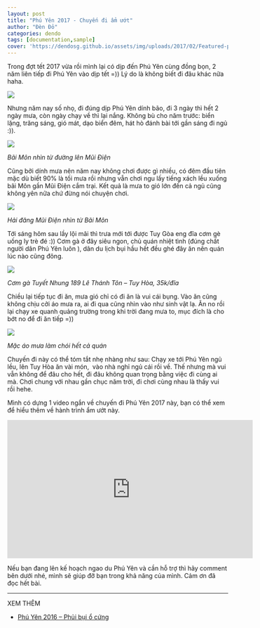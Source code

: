 ```yaml
---
layout: post
title: "Phú Yên 2017 - Chuyến đi ẩm ướt"
author: "Đèn Đỏ"
categories: dendo
tags: [documentation,sample]
cover: 'https://dendosg.github.io/assets/img/uploads/2017/02/Featured-phu-yen-2017.jpg'
---
```


Trong đợt tết 2017 vừa rồi mình lại có dịp đến Phú Yên cùng đồng bọn, 2 năm liên tiếp đi Phú Yên vào dịp tết =)) Lý do là không biết đi đâu khác nữa haha.

![](https://dendosg.github.io/assets/img/uploads/2017/02/du-ky-phu-yen-34.jpg)

Nhưng năm nay số nhọ, đi đúng dịp Phú Yên dính bão, đi 3 ngày thì hết 2 ngày mưa, còn ngày chạy về thì lại nắng. Không bù cho năm trước: biển lặng, trăng sáng, gió mát, dạo biển đêm, hát hò đánh bài tới gần sáng đi ngủ :)).

![](https://dendosg.github.io/assets/img/uploads/2017/02/du-ky-phu-yen-19.jpg)

*Bãi Môn nhìn từ đường lên Mũi Điện*

Cũng bởi dính mưa nên năm nay không chơi được gì nhiều, có đêm đầu tiên mặc dù biết 90% là tối mưa rồi nhưng vẫn chơi ngu lấy tiếng xách lều xuống bãi Môn gần Mũi Điện cắm trại. Kết quả là mưa to gió lớn đến cả ngủ cũng không yên nữa chứ đừng nói chuyện chơi.

![](https://dendosg.github.io/assets/img/uploads/2017/02/du-ky-phu-yen-20.jpg)

*Hải đăng Mũi Điện nhìn từ Bãi Môn*

Tới sáng hôm sau lầy lội mãi thì trưa mới tới được Tuy Gòa eng đĩa cơm gè uống ly trè đé :)) Cơm gà ở đây siêu ngon, chủ quán nhiệt tình (đúng chất người dân Phú Yên luôn ), dân du lịch bụi hầu hết đều ghé đây ăn nên quán lúc nào cũng đông.

![](https://dendosg.github.io/assets/img/uploads/2017/02/du-ky-phu-yen-25.jpg)

*Cơm gà Tuyết Nhung 189 Lê Thánh Tôn – Tuy Hòa, 35k/đĩa*

Chiều lại tiếp tục đi ăn, mưa gió chỉ có đi ăn là vui cái bụng. Vào ăn cũng không chịu cởi áo mưa ra, ai đi qua cũng nhìn vào như sinh vật lạ. Ăn no rồi lại chạy xe quanh quảng trường trong khi trời đang mưa to, mục đích là cho bớt no để đi ăn tiếp =))

![](https://dendosg.github.io/assets/img/uploads/2017/02/du-ky-phu-yen-3.jpg)

*Mặc áo mưa làm chói hết cả quán*

Chuyến đi này có thể tóm tắt nhẹ nhàng như sau: Chạy xe tới Phú Yên ngủ lều, lên Tuy Hòa ăn vài món,  vào nhà nghỉ ngủ cái rồi về. Thế nhưng mà vui vẫn không để đâu cho hết, đi đâu không quan trọng bằng việc đi cùng ai mà. Chơi chung với nhau gần chục năm trời, đi chơi cùng nhau là thấy vui rồi hehe.

Mình có dựng 1 video ngắn về chuyến đi Phú Yên 2017 này, bạn có thể xem để hiểu thêm về hành trình ẩm ướt này.
<iframe width="560" height="315" src="https://www.youtube.com/embed/ahFRjg-rv9s" frameborder="0" gesture="media" allow="encrypted-media" allowfullscreen></iframe>

Nếu bạn đang lên kế hoạch ngao du Phú Yên và cần hỗ trợ thì hãy comment bên dưới nhé, mình sẽ giúp đỡ bạn trong khả năng của mình. Cảm ơn đã đọc hết bài.

* * *

XEM THÊM

*   [Phú Yên 2016 – Phủi bụi ổ cứng](http://ngaoduky.com/du-ky/phu-yen-2016/)

